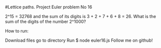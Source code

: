 #Lettice paths. Project Euler problem No 16

2^15 = 32768 and the sum of its digits is 3 + 2 + 7 + 6 + 8 = 26.
What is the sum of the digits of the number 2^1000?

How to run:

Download files
go to directory
Run $ node euler16.js
Follow me on github!

